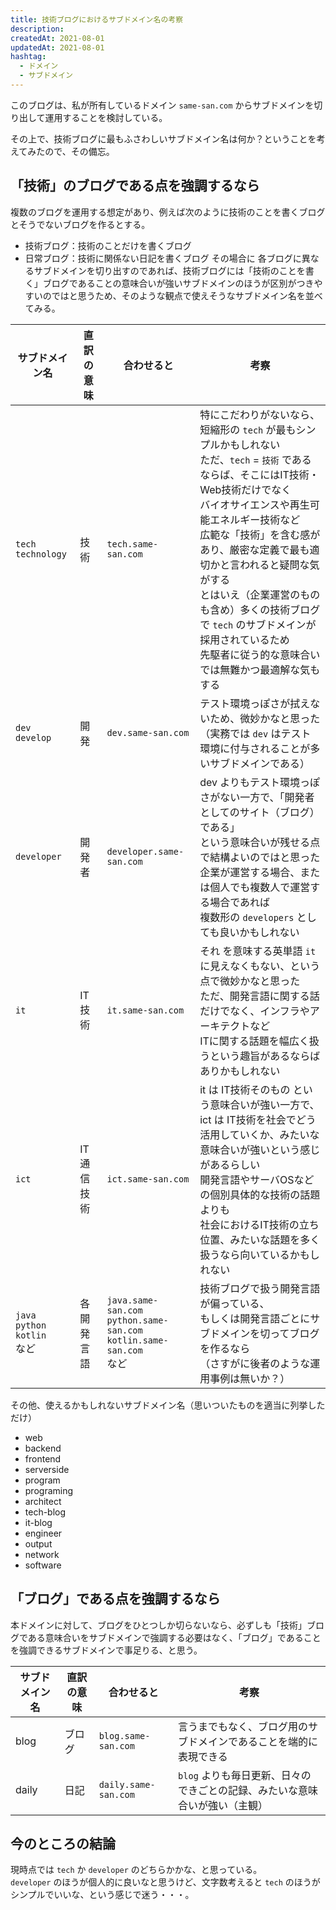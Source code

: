 ```yaml
---
title: 技術ブログにおけるサブドメイン名の考察
description:
createdAt: 2021-08-01
updatedAt: 2021-08-01
hashtag:
  - ドメイン
  - サブドメイン
---
```


このブログは、私が所有しているドメイン `same-san.com` からサブドメインを切り出して運用することを検討している。

その上で、技術ブログに最もふさわしいサブドメイン名は何か？ということを考えてみたので、その備忘。

## 「技術」のブログである点を強調するなら

複数のブログを運用する想定があり、例えば次のように技術のことを書くブログとそうでないブログを作るとする。
* 技術ブログ：技術のことだけを書くブログ
* 日常ブログ：技術に関係ない日記を書くブログ
その場合に 各ブログに異なるサブドメインを切り出すのであれば、技術ブログには「技術のことを書く」ブログであることの意味合いが強いサブドメインのほうが区別がつきやすいのではと思うため、そのような観点で使えそうなサブドメイン名を並べてみる。

サブドメイン名 | 直訳の意味 | 合わせると | 考察
--- | --- | --- | ---
`tech`<BR>`technology` | 技術 | `tech.same-san.com`| 特にこだわりがないなら、短縮形の `tech` が最もシンプルかもしれない<BR>ただ、`tech` = `技術` であるならば、そこにはIT技術・Web技術だけでなく<BR>バイオサイエンスや再生可能エネルギー技術など<BR>広範な「技術」を含む感があり、厳密な定義で最も適切かと言われると疑問な気がする<BR>とはいえ（企業運営のものも含め）多くの技術ブログで `tech` のサブドメインが採用されているため<BR>先駆者に従う的な意味合いでは無難かつ最適解な気もする
`dev`<BR>`develop` | 開発 | `dev.same-san.com` | テスト環境っぽさが拭えないため、微妙かなと思った<BR>（実務では `dev` はテスト環境に付与されることが多いサブドメインである）
`developer` | 開発者 | `developer.same-san.com` | dev よりもテスト環境っぽさがない一方で、「開発者としてのサイト（ブログ）である」<BR>という意味合いが残せる点で結構よいのではと思った<BR>企業が運営する場合、または個人でも複数人で運営する場合であれば<BR>複数形の `developers` としても良いかもしれない
`it` | IT技術 | `it.same-san.com` | それ を意味する英単語 `it` に見えなくもない、という点で微妙かなと思った<BR>ただ、開発言語に関する話だけでなく、インフラやアーキテクトなど<BR>ITに関する話題を幅広く扱うという趣旨があるならばありかもしれない
`ict` | IT通信技術 | `ict.same-san.com` | it は IT技術そのもの という意味合いが強い一方で、<BR>ict は IT技術を社会でどう活用していくか、みたいな意味合いが強いという感じがあるらしい<BR>開発言語やサーバOSなどの個別具体的な技術の話題よりも<BR>社会におけるIT技術の立ち位置、みたいな話題を多く扱うなら向いているかもしれない
`java`<BR>`python`<BR>`kotlin`<BR>など | 各開発言語 | `java.same-san.com`<BR>`python.same-san.com`<BR>`kotlin.same-san.com`<BR>など | 技術ブログで扱う開発言語が偏っている、<BR>もしくは開発言語ごとにサブドメインを切ってブログを作るなら<BR>（さすがに後者のような運用事例は無いか？）

その他、使えるかもしれないサブドメイン名（思いついたものを適当に列挙しただけ）
* web
* backend
* frontend
* serverside
* program
* programing
* architect
* tech-blog
* it-blog
* engineer
* output
* network
* software

## 「ブログ」である点を強調するなら

本ドメインに対して、ブログをひとつしか切らないなら、必ずしも「技術」ブログである意味合いをサブドメインで強調する必要はなく、「ブログ」であることを強調できるサブドメインで事足りる、と思う。

サブドメイン名 | 直訳の意味 | 合わせると | 考察
--- | --- | --- | ---
blog | ブログ | `blog.same-san.com` | 言うまでもなく、ブログ用のサブドメインであることを端的に表現できる
daily | 日記 | `daily.same-san.com` | `blog` よりも毎日更新、日々のできごとの記録、みたいな意味合いが強い（主観）

## 今のところの結論

現時点では `tech` か `developer` のどちらかかな、と思っている。<BR>
`developer` のほうが個人的に良いなと思うけど、文字数考えると `tech` のほうがシンプルでいいな、という感じで迷う・・・。
